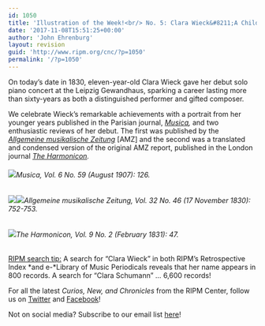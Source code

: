 ```yaml
---
id: 1050
title: 'Illustration of the Week!<br/> No. 5: Clara Wieck&#8211;A Child Prodigy'
date: '2017-11-08T15:51:25+00:00'
author: 'John Ehrenburg'
layout: revision
guid: 'http://www.ripm.org/cnc/?p=1050'
permalink: '/?p=1050'
---
```


On today’s date in 1830, eleven-year-old Clara Wieck gave her debut solo piano concert at the Leipzig Gewandhaus, sparking a career lasting more than sixty-years as both a distinguished performer and gifted composer.

We celebrate Wieck’s remarkable achievements with a portrait from her younger years published in the Parisian journal, [*Musica*](http://ripm.org/index.php?page=JournalInfo&ABB=MIA)*,* and two enthusiastic reviews of her debut. The first was published by the [*Allgemeine musikalische Zeitung*](http://ripm.org/index.php?page=JournalInfo&ABB=ALZ) \[AMZ\] and the second was a translated and condensed version of the original AMZ report, published in the London journal [*The Harmonicon*](http://ripm.org/index.php?page=JournalInfo&ABB=HAR)*.*

###### ![](http://www.ripm.org/cnc/wp-content/uploads/2017/11/1-Wieck.jpg)*Musica,* Vol. 6 No. 59 (August 1907): 126.

###### ![](http://www.ripm.org/cnc/wp-content/uploads/2017/11/2-Wieck.jpg)![](http://www.ripm.org/cnc/wp-content/uploads/2017/11/3-Wieck.jpg)*Allgemeine musikalische Zeitung,* Vol. 32 No. 46 (17 November 1830): 752-753.

###### ![](http://www.ripm.org/cnc/wp-content/uploads/2017/11/4-Wieck.jpg)*The Harmonicon*, Vol. 9 No. 2 (February 1831): 47.

<u>RIPM search tip:</u> A search for “Clara Wieck” in both RIPM’s Retrospective Index *and e-*Library of Music Periodicals reveals that her name appears in 800 records. A search for “Clara Schumann” … 6,600 records!

For all the latest *Curios, New, and Chronicles* from the RIPM Center, follow us on [Twitter](https://twitter.com/RIPMCenter) and [Facebook](https://www.facebook.com/RIPMCenter/)!

Not on social media? Subscribe to our email list [here](http://ripm.org/?page=cncsubscribe)!